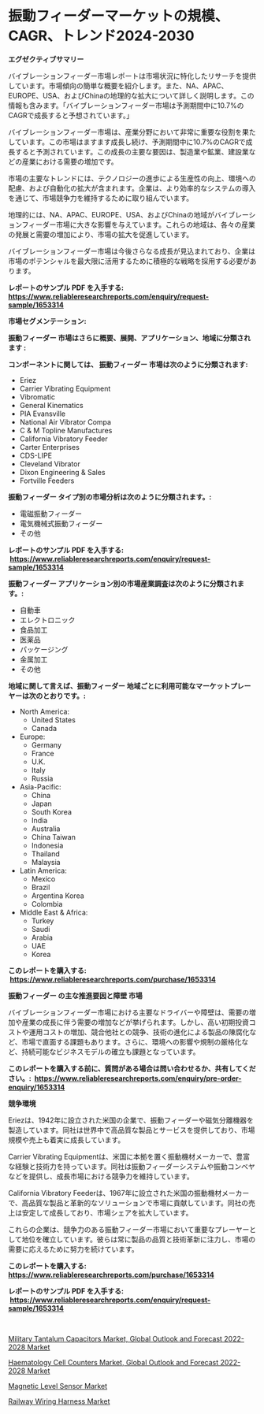 <p><h1>振動フィーダーマーケットの規模、CAGR、トレンド2024-2030</h1></p><p><strong>エグゼクティブサマリー</strong></p>
<p><p>バイブレーションフィーダー市場レポートは市場状況に特化したリサーチを提供しています。市場傾向の簡単な概要を紹介します。また、NA、APAC、EUROPE、USA、およびChinaの地理的な拡大について詳しく説明します。この情報も含みます。「バイブレーションフィーダー市場は予測期間中に10.7%のCAGRで成長すると予想されています。」</p><p>バイブレーションフィーダー市場は、産業分野において非常に重要な役割を果たしています。この市場はますます成長し続け、予測期間中に10.7%のCAGRで成長すると予測されています。この成長の主要な要因は、製造業や鉱業、建設業などの産業における需要の増加です。</p><p>市場の主要なトレンドには、テクノロジーの進歩による生産性の向上、環境への配慮、および自動化の拡大が含まれます。企業は、より効率的なシステムの導入を通じて、市場競争力を維持するために取り組んでいます。</p><p>地理的には、NA、APAC、EUROPE、USA、およびChinaの地域がバイブレーションフィーダー市場に大きな影響を与えています。これらの地域は、各々の産業の発展と需要の増加により、市場の拡大を促進しています。</p><p>バイブレーションフィーダー市場は今後さらなる成長が見込まれており、企業は市場のポテンシャルを最大限に活用するために積極的な戦略を採用する必要があります。</p></p>
<p><strong>レポートのサンプル PDF を入手する: <a href="https://www.reliableresearchreports.com/enquiry/request-sample/1653314">https://www.reliableresearchreports.com/enquiry/request-sample/1653314</a></strong></p>
<p><strong>市場セグメンテーション:</strong></p>
<p><strong> 振動フィーダー 市場はさらに概要、展開、アプリケーション、地域に分類されます :</strong></p>
<p><strong>コンポーネントに関しては、 振動フィーダー 市場は次のように分類されます: &nbsp;</strong></p>
<p><ul><li>Eriez</li><li>Carrier Vibrating Equipment</li><li>Vibromatic</li><li>General Kinematics</li><li>PIA Evansville</li><li>National Air Vibrator Compa</li><li>C & M Topline Manufactures</li><li>California Vibratory Feeder</li><li>Carter Enterprises</li><li>CDS-LIPE</li><li>Cleveland Vibrator</li><li>Dixon Engineering & Sales</li><li>Fortville Feeders</li></ul></p>
<p><strong> 振動フィーダー タイプ別の市場分析は次のように分類されます。:</strong></p>
<p><ul><li>電磁振動フィーダー</li><li>電気機械式振動フィーダー</li><li>その他</li></ul></p>
<p><strong>レポートのサンプル PDF を入手する: &nbsp;<a href="https://www.reliableresearchreports.com/enquiry/request-sample/1653314">https://www.reliableresearchreports.com/enquiry/request-sample/1653314</a></strong></p>
<p><strong> 振動フィーダー アプリケーション別の市場産業調査は次のように分類されます。:</strong></p>
<p><ul><li>自動車</li><li>エレクトロニック</li><li>食品加工</li><li>医薬品</li><li>パッケージング</li><li>金属加工</li><li>その他</li></ul></p>
<p><strong>地域に関して言えば、振動フィーダー 地域ごとに利用可能なマーケットプレーヤーは次のとおりです。:</strong></p>
<p><ul>
    <li>
        North America:
        <ul>
            <li>United States</li>
            <li>Canada</li>
        </ul>
    </li>
    <li>
        Europe:
        <ul>
            <li>Germany</li>
            <li>France</li>
            <li>U.K.</li>
            <li>Italy</li>
            <li>Russia</li>
        </ul>
    </li>
    <li>
        Asia-Pacific:
        <ul>
            <li>China</li>
            <li>Japan</li>
            <li>South Korea</li>
            <li>India</li>
            <li>Australia</li>
            <li>China Taiwan</li>
            <li>Indonesia</li>
            <li>Thailand</li>
            <li>Malaysia</li>
        </ul>
    </li>
    <li>
        Latin America:
        <ul>
            <li>Mexico</li>
            <li>Brazil</li>
            <li>Argentina Korea</li>
            <li>Colombia</li>
        </ul>
    </li>
    <li>
        Middle East & Africa:
        <ul>
            <li>Turkey</li>
            <li>Saudi</li>
            <li>Arabia</li>
            <li>UAE</li>
            <li>Korea</li>
        </ul>
    </li>
    </ul></p>
<p><strong>このレポートを購入する: &nbsp;<a href="https://www.reliableresearchreports.com/purchase/1653314">https://www.reliableresearchreports.com/purchase/1653314</a></strong></p>
<p><strong>振動フィーダー の主な推進要因と障壁 市場</strong></p>
<p><p>バイブレーションフィーダー市場における主要なドライバーや障壁は、需要の増加や産業の成長に伴う需要の増加などが挙げられます。しかし、高い初期投資コストや運用コストの増加、競合他社との競争、技術の進化による製品の陳腐化など、市場で直面する課題もあります。さらに、環境への影響や規制の厳格化など、持続可能なビジネスモデルの確立も課題となっています。</p></p>
<p><strong>このレポートを購入する前に、質問がある場合は問い合わせるか、共有してください。:&nbsp; <a href="https://www.reliableresearchreports.com/enquiry/pre-order-enquiry/1653314">https://www.reliableresearchreports.com/enquiry/pre-order-enquiry/1653314</a></strong></p>
<p><strong>競争環境</strong></p>
<p><p>Eriezは、1942年に設立された米国の企業で、振動フィーダーや磁気分離機器を製造しています。同社は世界中で高品質な製品とサービスを提供しており、市場規模や売上も着実に成長しています。</p><p>Carrier Vibrating Equipmentは、米国に本拠を置く振動機材メーカーで、豊富な経験と技術力を持っています。同社は振動フィーダーシステムや振動コンベヤなどを提供し、成長市場における競争力を維持しています。</p><p>California Vibratory Feederは、1967年に設立された米国の振動機材メーカーで、高品質な製品と革新的なソリューションで市場に貢献しています。同社の売上は安定して成長しており、市場シェアを拡大しています。</p><p>これらの企業は、競争力のある振動フィーダー市場において重要なプレーヤーとして地位を確立しています。彼らは常に製品の品質と技術革新に注力し、市場の需要に応えるために努力を続けています。</p></p>
<p><strong>このレポートを購入する: &nbsp; <a href="https://www.reliableresearchreports.com/purchase/1653314">https://www.reliableresearchreports.com/purchase/1653314</a></strong></p>
<p><strong>レポートのサンプル PDF を入手する: &nbsp;<a href="https://www.reliableresearchreports.com/enquiry/request-sample/1653314">https://www.reliableresearchreports.com/enquiry/request-sample/1653314</a></strong><strong></strong></p>
<p>&nbsp;</p>
<p><p><a href="https://www.linkedin.com/pulse/military-tantalum-capacitors-market-global-outlook-forecast-2022-2028-xvq6e?trackingId=nc9GhH3rJDDAIPcWE67FeQ%3D%3D">Military Tantalum Capacitors Market, Global Outlook and Forecast 2022-2028 Market</a></p><p><a href="https://www.linkedin.com/pulse/haematology-cell-counters-market-global-outlook-forecast-2022-2028-z0bue?trackingId=Ez%2F4xdo01xFiXRBBPMgU2g%3D%3D">Haematology Cell Counters Market, Global Outlook and Forecast 2022-2028 Market</a></p><p><a href="https://github.com/jerrycopelandthomaswsqd8q/Market-Research-Report-List-2/blob/main/magnetic-level-sensor-market.md">Magnetic Level Sensor Market</a></p><p><a href="https://github.com/yoshih12/Market-Research-Report-List-2/blob/main/railway-wiring-harness-market.md">Railway Wiring Harness Market</a></p></p>